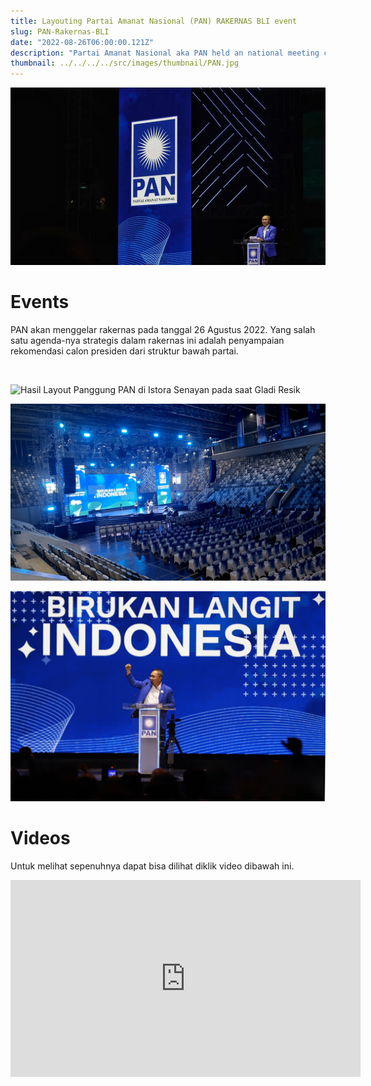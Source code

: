 ```yaml
---
title: Layouting Partai Amanat Nasional (PAN) RAKERNAS BLI event
slug: PAN-Rakernas-BLI
date: "2022-08-26T06:00:00.121Z"
description: "Partai Amanat Nasional aka PAN held an national meeting called RAKERNAS on ISTORA SENAYAN Bima Arya Bogor Mayor as the head of the ceremonies following by Zulkifli Hasan as the leader of PAN party"
thumbnail: ../../../../src/images/thumbnail/PAN.jpg
---
```


![Penyampaian Pidato oleh Ketua DPP PAN Zulkifli Hasan](./PAN2.png)<br>

# Events
PAN akan menggelar rakernas pada tanggal 26 Agustus 2022. Yang salah satu agenda-nya strategis dalam rakernas ini adalah penyampaian rekomendasi calon presiden dari struktur bawah partai.

<br>

![Hasil Layout Panggung PAN di Istora Senayan pada saat Gladi Resik](./PAN3.png)<br>

![Hasil Layout Panggung PAN di Istora Senayan Birukan Langit Indonesia di Gladi Resik](./PAN4.png)<br>

![Penyampaian Pidato oleh Ketua DPP PAN Zulkifli Hasan](./PANN1.png)<br>

# Videos
Untuk melihat sepenuhnya dapat bisa dilihat diklik video dibawah ini.<br>

<iframe width="560" height="315" src="https://www.youtube.com/embed/vKD1xEWORJc" title="YouTube video player" frameborder="0" allow="accelerometer; autoplay; clipboard-write; encrypted-media; gyroscope; picture-in-picture" allowfullscreen></iframe>